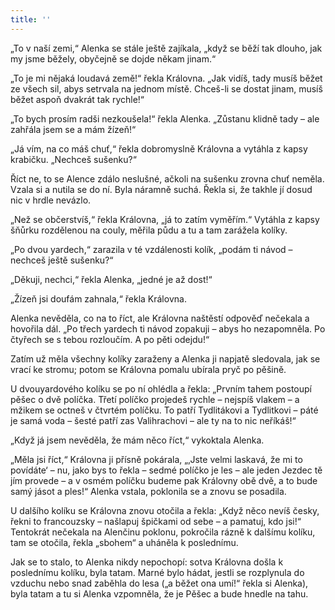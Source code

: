 ```yaml
---
title: ''
---
```


„To v naší zemi,“ Alenka se stále ještě zajíkala, „když se běží tak dlouho, jak my jsme běžely, obyčejně se dojde někam jinam.“

„To je mi nějaká loudavá země!“ řekla Královna. „Jak vidíš, tady musíš běžet ze všech sil, abys setrvala na jednom místě. Chceš-li se dostat jinam, musíš běžet aspoň dvakrát tak rychle!“

„To bych prosím radši nezkoušela!“ řekla Alenka. „Zůstanu klidně tady – ale zahřála jsem se a mám žízeň!“

„Já vím, na co máš chuť,“ řekla dobromyslně Královna a vytáhla z kapsy krabičku. „Nechceš sušenku?“

Říct ne, to se Alence zdálo neslušné, ačkoli na sušenku zrovna chuť neměla. Vzala si a nutila se do ní. Byla náramně suchá. Řekla si, že takhle jí dosud nic v hrdle nevázlo.

„Než se občerstvíš,“ řekla Královna, „já to zatím vyměřím.“ Vytáhla z kapsy šňůrku rozdělenou na couly, měřila půdu a tu a tam zarážela kolíky.

„Po dvou yardech,“ zarazila v té vzdálenosti kolík, „podám ti návod – nechceš ještě sušenku?“

„Děkuji, nechci,“ řekla Alenka, „jedné je až dost!“

„Žízeň jsi doufám zahnala,“ řekla Královna.

Alenka nevěděla, co na to říct, ale Královna naštěstí odpověď nečekala a hovořila dál. „Po třech yardech ti návod zopakuji – abys ho nezapomněla. Po čtyřech se s tebou rozloučím. A po pěti odejdu!“

Zatím už měla všechny kolíky zaraženy a Alenka ji napjatě sledovala, jak se vrací ke stromu; potom se Královna pomalu ubírala pryč po pěšině.

U dvouyardového kolíku se po ní ohlédla a řekla: „Prvním tahem postoupí pěšec o dvě políčka. Třetí políčko projedeš rychle – nejspíš vlakem – a mžikem se octneš v čtvrtém políčku. To patří Tydlitákovi a Tydlitkovi – páté je samá voda – šesté patří zas Valihrachovi – ale ty na to nic neříkáš!“

„Když já jsem nevěděla, že mám něco říct,“ vykoktala Alenka.

„Měla jsi říct,“ Královna ji přísně pokárala, „‚Jste velmi laskavá, že mi to povídáte‘ – nu, jako bys to řekla – sedmé políčko je les – ale jeden Jezdec tě jím provede – a v osmém políčku budeme pak Královny obě dvě, a to bude samý jásot a ples!“ Alenka vstala, poklonila se a znovu se posadila.

U dalšího kolíku se Královna znovu otočila a řekla: „Když něco nevíš česky, řekni to francouzsky – našlapuj špičkami od sebe – a pamatuj, kdo jsi!“ Tentokrát nečekala na Alenčinu poklonu, pokročila rázně k dalšímu kolíku, tam se otočila, řekla „sbohem“ a uháněla k poslednímu.

Jak se to stalo, to Alenka nikdy nepochopí: sotva Královna došla k poslednímu kolíku, byla tatam. Marné bylo hádat, jestli se rozplynula do vzduchu nebo snad zaběhla do lesa („a běžet ona umí!“ řekla si Alenka), byla tatam a tu si Alenka vzpomněla, že je Pěšec a bude hnedle na tahu.
